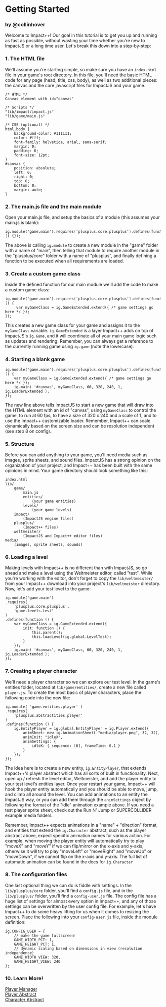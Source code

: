 <div class="hero-unit">
<h1>
Getting Started
</h1>
<h3 class="subtext">by @collinhover</h3>
<div class="container-overview">
<p>
Welcome to Impact++! Our goal in this tutorial is to get you up and running as fast as possible, without wasting your time whether you're new to ImpactJS or a long time user. Let's break this down into a step-by-step:
</p>
</div>
</div>

### 1. The HTML file
We'll assume you're starting simple, so make sure you have an `index.html` file in your game's root directory. In this file, you'll need the basic HTML code for any page (head, title, css, body), as well as two additional pieces: the canvas and the core javascript files for ImpactJS and your game.
```
/* HTML */
Canvas element with id="canvas"

/* Scripts */
"lib/impact/impact.js"
"lib/game/main.js"

/* CSS (optional) */
html,body {
	background-color: #111111;
	color: #fff;
	font-family: helvetica, arial, sans-serif;
	margin: 0;
	padding: 0;
	font-size: 12pt;
}
#canvas {
	position: absolute;
	left: 0;
	right: 0;
	top: 0;
	bottom: 0;
	margin: auto;
}
```

### 2. The main.js file and the main module
Open your main.js file, and setup the basics of a module (this assumes your main.js is blank):
```
ig.module('game.main').requires('plusplus.core.plusplus').defines(function () {});
```
The above is calling `ig.module` to create a new module in the "game" folder with a name of "main", then telling that module to require another module in the "plusplus/core" folder with a name of "plusplus", and finally defining a function to be executed when all requirements are loaded.

### 3. Create a custom game class
Inside the defined function for our main module we'll add the code to make a custom game class:
```
ig.module('game.main').requires('plusplus.core.plusplus').defines(function () {
     var myGameClass = ig.GameExtended.extend({ /* game settings go here */ });
});
```
This creates a new game class for your game and assigns it to the `myGameClass` variable. `ig.GameExtended` is a layer Impact++ adds on top of ImpactJS's `ig.Game`, and it will coordinate all of your main game logic such as updates and rendering. Remember, you can always get a reference to the currently running game using `ig.game` (note the lowercase).

### 4. Starting a blank game
```
ig.module('game.main').requires('plusplus.core.plusplus').defines(function () {
	var myGameClass = ig.GameExtended.extend({ /* game settings go here */ });
	ig.main( '#canvas', myGameClass, 60, 320, 240, 1, ig.LoaderExtended );
});
```
The new line above tells ImpactJS to start a new game that will draw into the HTML element with an id of "canvas", using `myGameClass` to control the game, to run at 60 fps, to have a size of 320 x 240 and a scale of 1, and to use the Impact++ customizable loader. Remember, Impact++ can scale dynamically based on the screen size and can be resolution independent (see step 8 on config).

### 5. Structure
Before you can add anything to your game, you'll need media such as images, sprite sheets, and sound files. ImpactJS has a strong opinion on the organization of your project, and Impact++ has been built with the same opinions in mind. Your game directory should look something like this:
```
index.html
lib/
	game/
		main.js
		entities/
			(your game entities)
		levels/
			(your game levels)
	impact/ 
		(ImpactJS engine files)
	plusplus/ 
		(Impact++ files)
	weltmeister/ 
		(ImpactJS and Impact++ editor files)
media/ 
	(images, sprite sheets, sounds)
```
### 6. Loading a level
Making levels with Impact++ is no different than with ImpactJS, so go ahead and make a level using the Weltmeister editor, called "test". While you're working with the editor, don't forget to copy the `lib/weltmeister/` from your Impact++ download into your project's `lib/weltmeister` directory. Now, let's add your test level to the game:
```
ig.module('game.main')
.requires(
	'plusplus.core.plusplus',
	'game.levels.test'
)
.defines(function () {
	var myGameClass = ig.GameExtended.extend({
		init: function () {
			this.parent();
			this.loadLevel(ig.global.LevelTest);
		}
	});
	ig.main( '#canvas', myGameClass, 60, 320, 240, 1, ig.LoaderExtended );
});
```

### 7. Creating a player character
We'll need a player character so we can explore our test level. In the game's entities folder, located at `lib/game/entities/`, create a new file called `player.js`. To create the most basic of player characters, place the following code into the new file:
```
ig.module( 'game.entities.player' )
.requires(
	'plusplus.abstractities.player'
)
.defines(function () {
	ig.EntityPlayer = ig.global.EntityPlayer = ig.Player.extend({
		animSheet: new ig.AnimationSheet( "media/player.png", 32, 32),
		animInit: "idleX",
		animSettings: {
			idleX: { sequence: [0], frameTime: 0.1 }
		}
	});
});
```
The idea here is to create a new entity, `ig.EntityPlayer`, that extends Impact++'s player abstract which has all sorts of built in functionality. Next, open up / refresh the level editor, Weltmeister, and add the player entity to your test level's entities layer. Once your restart your game, Impact++ will hook the player entity automatically and you should be able to move, jump, and climb all around the level. You can add animations to an entity the ImpactJS way, or you can add them through the `animSettings` object by following the format of the "idle" animation example above. If you need a test player sprite sheet, check out the Run N' Jump or SUPERCOLLIDER example media folders.

Remember, Impact++ expects animations in a "name" + "direction" format, and entities that extend the `ig.Character` abstract, such as the player abstract above, expect specific animation names for various action. For example, when moving the player entity will automatically try to play "moveX" and "moveY" if we can flip/mirror on the x-axis and y-axis, otherwise it will try to play "moveLeft" or "moveRight" and "moveUp" or "moveDown", if we cannot flip on the x-axis and y-axis. The full list of automatic animation can be found in the docs for `ig.Character`

### 8. The configuration files
One last optional thing we can do is fiddle with settings. In the `lib/plusplus/core` folder, you'll find a `config.js` file, and in the `lib/plusplus/` folder, you'll find a `config-user.js` file. The config file has a huge list of settings for almost every option in Impact++, and any of those settings can be overwritten by the user config file. For example, let's have Impact++ to do some heavy lifting for us when it comes to resizing the screen. Place the following into your `config-user.js` file, inside the module definition:
```
ig.CONFIG_USER = {
	// make the game fullscreen!
	GAME_WIDTH_PCT: 1,
	GAME_HEIGHT_PCT: 1,
	// dynamic scaling based on dimensions in view (resolution independence)
	GAME_WIDTH_VIEW: 320,
	GAME_HEIGHT_VIEW: 240
};
```

### 10. Learn More!
[Player Manager](ig.PlayerManager.html)   
[Player Abstract](ig.Player.html)  
[Character Abstract](ig.Character.html)  